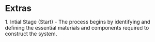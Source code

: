 # Extras
<big> 1. Intial Stage (Start) - The process begins by identifying and defining the essential materials and components required to construct the system.
